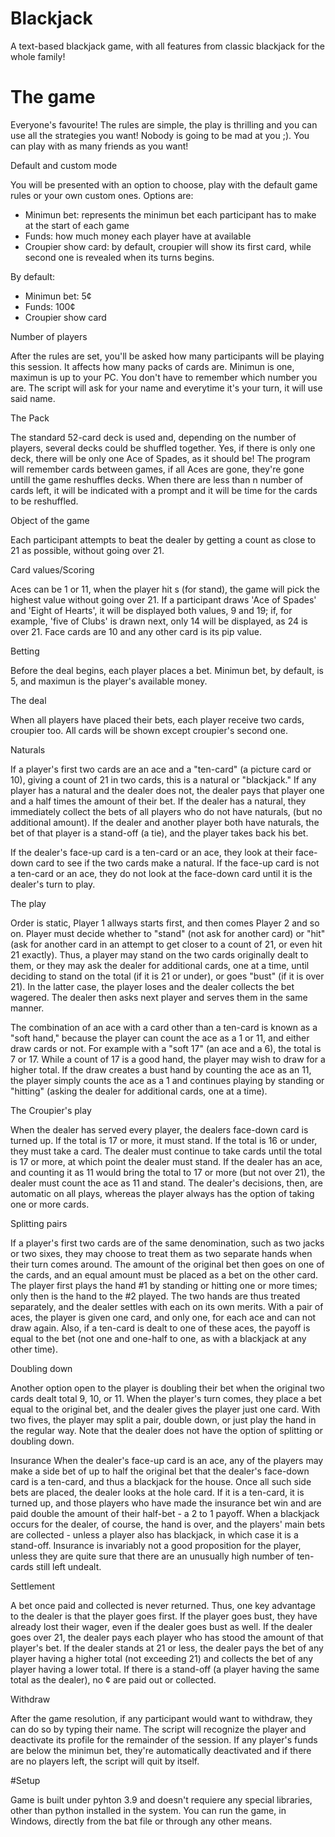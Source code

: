# Blackjack
A text-based blackjack game, with all features from classic blackjack for the whole family!

# The game
Everyone's favourite! The rules are simple, the play is thrilling and you can use all the strategies you want!
Nobody is going to be mad at you ;).
You can play with as many friends as you want!

Default and custom mode

You will be presented with an option to choose, play with the default game rules or your own custom ones. 
Options are:
- Minimun bet: represents the minimun bet each participant has to make at the start of each game
- Funds: how much money each player have at available
- Croupier show card: by default, croupier will show its first card, while second one is revealed when its turns begins.

By default:
- Minimun bet: 5¢
- Funds: 100¢
- Croupier show card

Number of players

After the rules are set, you'll be asked how many participants will be playing this session. It affects how many packs of cards are. Minimun is one, maximun is up to your PC.
You don't have to remember which number you are. The script will ask for your name and everytime it's your turn, it will use said name.
 

The Pack

The standard 52-card deck is used and, depending on the number of players, several decks could be shuffled together. Yes, if there is only one deck, there will be only one Ace of Spades, as it should be!
The program will remember cards between games, if all Aces are gone, they're gone untill the game reshuffles decks.
When there are less than n number of cards left, it will be indicated with a prompt and it will be time for the cards to be reshuffled.

Object of the game

Each participant attempts to beat the dealer by getting a count as close to 21 as possible, without going over 21.

Card values/Scoring

Aces can be 1 or 11, when the player hit s (for stand), the game will pick the highest value without going over 21.
If a participant draws 'Ace of Spades' and 'Eight of Hearts', it will be displayed both values, 9 and 19; if, for example,
'five of Clubs' is drawn next, only 14 will be displayed, as 24 is over 21.
Face cards are 10 and any other card is its pip value.

Betting

Before the deal begins, each player places a bet. Minimun bet, by default, is 5, and maximun is the player's available money.

The deal

When all players have placed their bets, each player receive two cards, croupier too. All cards will be shown except croupier's second one.

Naturals

If a player's first two cards are an ace and a "ten-card" (a picture card or 10), giving a count of 21 in two cards, this is a natural or "blackjack." If any player has a natural and the dealer does not, the dealer pays that player one and a half times the amount of their bet. If the dealer has a natural, they immediately collect the bets of all players who do not have naturals, (but no additional amount). If the dealer and another player both have naturals, the bet of that player is a stand-off (a tie), and the player takes back his bet.

If the dealer's face-up card is a ten-card or an ace, they look at their face-down card to see if the two cards make a natural. If the face-up card is not a ten-card or an ace, they do not look at the face-down card until it is the dealer's turn to play.

The play

Order is static, Player 1 allways starts first, and then comes Player 2 and so on. Player must decide whether to "stand" (not ask for another card) or "hit" (ask for another card in an attempt to get closer to a count of 21, or even hit 21 exactly). Thus, a player may stand on the two cards originally dealt to them, or they may ask the dealer for additional cards, one at a time, until deciding to stand on the total (if it is 21 or under), or goes "bust" (if it is over 21). In the latter case, the player loses and the dealer collects the bet wagered. The dealer then asks next player and serves them in the same manner.

The combination of an ace with a card other than a ten-card is known as a "soft hand," because the player can count the ace as a 1 or 11, and either draw cards or not. For example with a "soft 17" (an ace and a 6), the total is 7 or 17.
While a count of 17 is a good hand, the player may wish to draw for a higher total. If the draw creates a bust hand by counting the ace as an 11, the player simply counts the ace as a 1 and continues playing by standing or "hitting" (asking the dealer for additional cards, one at a time).

The Croupier's play

When the dealer has served every player, the dealers face-down card is turned up. If the total is 17 or more, it must stand. If the total is 16 or under, they must take a card. The dealer must continue to take cards until the total is 17 or more, at which point the dealer must stand. If the dealer has an ace, and counting it as 11 would bring the total to 17 or more (but not over 21), the dealer must count the ace as 11 and stand. The dealer's decisions, then, are automatic on all plays, whereas the player always has the option of taking one or more cards.

Splitting pairs

If a player's first two cards are of the same denomination, such as two jacks or two sixes, they may choose to treat them as two separate hands when their turn comes around. The amount of the original bet then goes on one of the cards, and an equal amount must be placed as a bet on the other card. The player first plays the hand #1 by standing or hitting one or more times; only then is the hand to the #2 played. The two hands are thus treated separately, and the dealer settles with each on its own merits. With a pair of aces, the player is given one card, and only one, for each ace and can not draw again. Also, if a ten-card is dealt to one of these aces, the payoff is equal to the bet (not one and one-half to one, as with a blackjack at any other time).

Doubling down

Another option open to the player is doubling their bet when the original two cards dealt total 9, 10, or 11. When the player's turn comes, they place a bet equal to the original bet, and the dealer gives the player just one card. With two fives, the player may split a pair, double down, or just play the hand in the regular way. Note that the dealer does not have the option of splitting or doubling down.

Insurance
When the dealer's face-up card is an ace, any of the players may make a side bet of up to half the original bet that the dealer's face-down card is a ten-card, and thus a blackjack for the house. Once all such side bets are placed, the dealer looks at the hole card. If it is a ten-card, it is turned up, and those players who have made the insurance bet win and are paid double the amount of their half-bet - a 2 to 1 payoff. When a blackjack occurs for the dealer, of course, the hand is over, and the players' main bets are collected - unless a player also has blackjack, in which case it is a stand-off. Insurance is invariably not a good proposition for the player, unless they are quite sure that there are an unusually high number of ten-cards still left undealt.

Settlement

A bet once paid and collected is never returned. Thus, one key advantage to the dealer is that the player goes first. If the player goes bust, they have already lost their wager, even if the dealer goes bust as well. If the dealer goes over 21, the dealer pays each player who has stood the amount of that player's bet. If the dealer stands at 21 or less, the dealer pays the bet of any player having a higher total (not exceeding 21) and collects the bet of any player having a lower total. If there is a stand-off (a player having the same total as the dealer), no ¢ are paid out or collected.

Withdraw

After the game resolution, if any participant would want to withdraw, they can do so by typing their name. The script will recognize the player and deactivate its profile for the remainder of the session.
If any player's funds are below the minimun bet, they're automatically deactivated and if there are no players left, the script will quit by itself.

#Setup

Game is built under pyhton 3.9 and doesn't requiere any special libraries, other than python installed in the system.
You can run the game, in Windows, directly from the bat file or through any other means.
